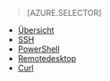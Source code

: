 ﻿> [AZURE.SELECTOR]
- [Übersicht](hdinsight-use-mapreduce.md)
- [SSH](hdinsight-hadoop-use-mapreduce-ssh.md)
- [PowerShell](hdinsight-hadoop-use-mapreduce-powershell.md)
- [Remotedesktop](hdinsight-hadoop-use-mapreduce-remote-desktop.md)
- [Curl](hdinsight-hadoop-use-mapreduce-curl.md)
<!--HONumber=47-->
